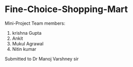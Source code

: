 # Fine-Choice-Shopping-Mart
Mini-Project
Team members:
1. krishna Gupta
2. Ankit
3. Mukul Agrawal
4. Nitin kumar

Submitted to Dr Manoj Varshney sir
